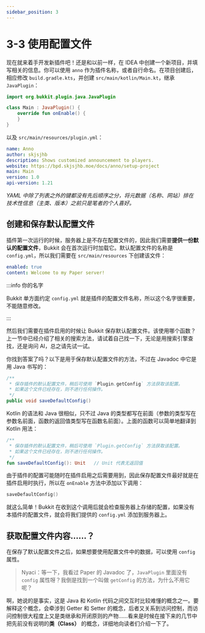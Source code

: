 ```yaml
---
sidebar_position: 3
---
```


# 3-3 使用配置文件

现在就来着手开发新插件吧！还是和以前一样，在 IDEA 中创建一个新项目，并填写相关的信息。你可以使用 `anno` 作为插件名称，或者自行命名。在项目创建后，相应修改 `build.gradle.kts`，并创建 `src/main/kotlin/Main.kt`，继承 `JavaPlugin`：

```kotlin
import org.bukkit.plugin.java.JavaPlugin

class Main : JavaPlugin() {
    override fun onEnable() {
    }
}
```

以及 `src/main/resources/plugin.yml`：

```yaml
name: Anno
author: skjsjhb
description: Shows customized announcement to players.
website: https://bpd.skjsjhb.moe/docs/anno/setup-project
main: Main
version: 1.0
api-version: 1.21
```

*YAML 中除了列表之外的键都没有先后顺序之分，将元数据（名称、网站）排在技术性信息（主类、版本）之前只是笔者的个人喜好。*

## 创建和保存默认配置文件

插件第一次运行的时候，服务器上是不存在配置文件的，因此我们需要**提供一份默认的配置文件**，Bukkit 会在首次运行时加载它。默认配置文件的名称是 `config.yml`，所以我们需要在 `src/main/resources` 下创建该文件：

```yaml
enabled: true
content: Welcome to my Paper server!
```

:::info 你的名字

Bukkit 单方面约定 `config.yml` 就是插件的配置文件名称，所以这个名字很重要，不能随意修改。

:::

然后我们需要在插件启用的时候让 Bukkit 保存默认配置文件。该使用哪个函数？上一节中已经介绍了相关的搜索方法，请试着自己找一下，无论是用搜索引擎查找，还是询问 AI，总之请先试一试。

你找到答案了吗？以下是用于保存默认配置文件的方法，不过在 Javadoc 中它是用 Java 书写的：

```java
/**
 * 保存插件的默认配置文件，稍后可使用 `Plugin.getConfig` 方法获取该配置。
 * 如果这个文件已经存在，则不进行任何操作。
 */
public void saveDefaultConfig()
```

Kotlin 的语法和 Java 很相似，只不过 Java 的类型都写在前面（参数的类型写在参数名前面，函数的返回值类型写在函数名前面）。上面的函数可以简单地翻译到 Kotlin 用法：

```kotlin
/**
 * 保存插件的默认配置文件，稍后可使用 `Plugin.getConfig` 方法获取该配置。
 * 如果这个文件已经存在，则不进行任何操作。
 */
fun saveDefaultConfig(): Unit   // Unit 代表无返回值
```

由于插件的配置可能随时在插件启用之后需要用到，因此保存配置文件最好就是在插件启用时执行，所以在 `onEnable` 方法中添加以下调用：

```kotlin
saveDefaultConfig()
```

就这么简单！Bukkit 在收到这个调用后就会检查服务器上存储的配置，如果没有本插件的配置文件，就会将我们提供的 `config.yml` 添加到服务器上。

## 获取配置文件内容……？

在保存了默认配置文件之后，如果想要使用配置文件中的数据，可以使用 `config` 属性。

> Nyaci：等一下，我看过 Paper 的 Javadoc 了，`JavaPlugin` 里面没有 `config` 属性呀？我倒是找到一个叫做 `getConfig` 的方法，为什么不用它呢？

啊，她说的是事实，这是 Java 和 Kotlin 代码之间交互时比较难懂的概念之一。要解释这个概念，会牵涉到 Getter 和 Setter 的概念，后者又关系到访问控制，而访问控制很大程度上又是类继承和开闭原则的产物……看来是时候在接下来的几节中把先前没有说明的**类（Class）** 的概念，详细地向读者们介绍一下了。